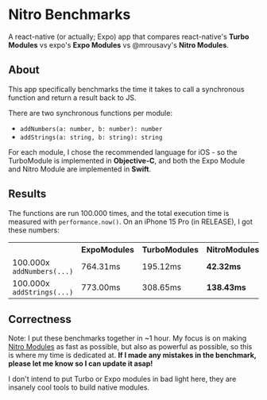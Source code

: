 # Nitro Benchmarks

A react-native (or actually; Expo) app that compares react-native's **Turbo Modules** vs expo's **Expo Modules** vs @mrousavy's **Nitro Modules**.

## About

This app specifically benchmarks the time it takes to call a synchronous function and return a result back to JS.

There are two synchronous functions per module:
- `addNumbers(a: number, b: number): number`
- `addStrings(a: string, b: string): string`

For each module, I chose the recommended language for iOS - so the TurboModule is implemented in **Objective-C**, and both the Expo Module and Nitro Module are implemented in **Swift**.

## Results

The functions are run 100.000 times, and the total execution time is measured with `performance.now()`.
On an iPhone 15 Pro (in RELEASE), I got these numbers:

<table>
  <tr>
    <th></th>
    <th>ExpoModules</th>
    <th>TurboModules</th>
    <th>NitroModules</th>
  </tr>
  <tr>
    <td>100.000x <code>addNumbers(...)</code></td>
    <td>764.31ms</td>
    <td>195.12ms</td>
    <td><b>42.32ms</b></td>
  </tr>
  <tr>
    <td>100.000x <code>addStrings(...)</code></td>
    <td>773.00ms</td>
    <td>308.65ms</td>
    <td><b>138.43ms</b></td>
  </tr>
</table>

## Correctness

Note: I put these benchmarks together in ~1 hour. My focus is on making [Nitro Modules](https://github.com/mrousavy/react-native-nitro) as fast as possible, but also as powerful as possible, so this is where my time is dedicated at.
**If I made any mistakes in the benchmark, please let me know so I can update it asap!**

I don't intend to put Turbo or Expo modules in bad light here, they are insanely cool tools to build native modules.
